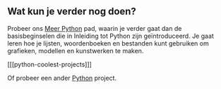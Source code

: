
## Wat kun je verder nog doen?


Probeer ons [Meer Python](https://projects.raspberrypi.org/en/pathways/more-python) pad, waarin je verder gaat dan de basisbeginselen die in Inleiding tot Python zijn geïntroduceerd. Je gaat leren hoe je lijsten, woordenboeken en bestanden kunt gebruiken om grafieken, modellen en kunstwerken te maken.

[[[python-coolest-projects]]]

Of probeer een ander [Python](https://projects.raspberrypi.org/en/projects?software%5B%5D=python) project.


